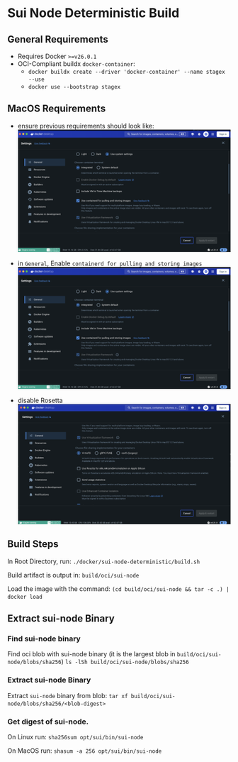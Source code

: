 # Sui Node Deterministic Build

## General Requirements
* Requires Docker `>=v26.0.1`
* OCI-Compliant buildx `docker-container`: 
    * `docker buildx create --driver 'docker-container' --name stagex --use`
    * `docker use --bootstrap stagex`

## MacOS Requirements
* ensure previous requirements should look like:
![alt text](./images/image-2.png)

* in `General`, Enable `containerd for pulling and storing images`
![Docker Engine General Settings](./images/image.png)

* disable Rosetta
![alt text](./images/image-1.png)

## Build Steps
In Root Directory, run: `./docker/sui-node-deterministic/build.sh`

Build artifact is output in: `build/oci/sui-node`

Load the image with the command: `(cd build/oci/sui-node && tar -c .) | docker load`

## Extract sui-node Binary

### Find sui-node binary

Find oci blob with sui-node binary (it is the largest blob in `build/oci/sui-node/blobs/sha256`)
`ls -lSh build/oci/sui-node/blobs/sha256`

### Extract sui-node Binary

Extract `sui-node` binary from blob:
`tar xf build/oci/sui-node/blobs/sha256/<blob-digest>`

### Get digest of sui-node.

On Linux run:
`sha256sum opt/sui/bin/sui-node`

On MacOS run:
`shasum -a 256 opt/sui/bin/sui-node`